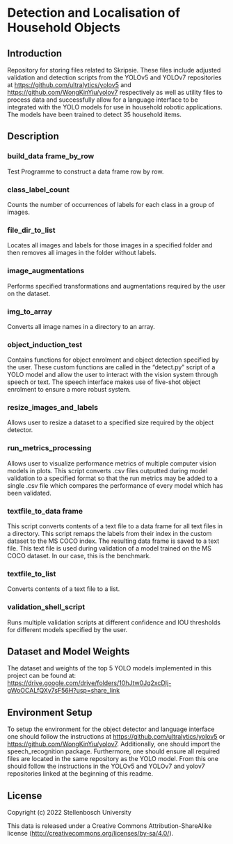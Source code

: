 # Detection and Localisation of Household Objects
## Introduction
Repository for storing files related to Skripsie. These files include adjusted validation and detection scripts from the YOLOv5 and YOLOv7 repositories at https://github.com/ultralytics/yolov5 and https://github.com/WongKinYiu/yolov7 respectively as well as utility files to process data and successfully allow for a language interface to be integrated with the YOLO models for use in household robotic applications. The models have been trained to detect 35 household items. 

## Description
### build_data frame_by_row	
Test Programme to construct a data frame row by row.

### class_label_count	
Counts the number of occurrences of labels for each class in a group of images.

### file_dir_to_list	
Locates all images and labels for those images in a specified folder and then removes all images in the folder without labels.

### image_augmentations	
Performs specified transformations and augmentations required by the user on the dataset.

### img_to_array	
Converts all image names in a directory to an array.

### object_induction_test	
Contains functions for object enrolment and object detection specified by the user. These custom functions are called in the “detect.py” script of a YOLO model and allow the user to interact with the vision system through speech or text. The speech interface makes use of five-shot object enrolment to ensure a more robust system.

### resize_images_and_labels	
Allows user to resize a dataset to a specified size required by the object detector. 

### run_metrics_processing	
Allows user to visualize performance metrics of multiple computer vision models in plots. This script converts .csv files outputted during model validation to a specified format so that the run metrics may be added to a single .csv file which compares the performance of every model which has been validated.

### textfile_to_data frame	
This script converts contents of a text file to a data frame for all text files in a directory. This script remaps the labels from their index in the custom dataset to the MS COCO index. The resulting data frame is saved to a text file. This text file is used during validation of a model trained on the MS COCO dataset. In our case, this is the benchmark.

### textfile_to_list	
Converts contents of a text file to a list.

### validation_shell_script	
Runs multiple validation scripts at different confidence and IOU thresholds for different models specified by the user.

## Dataset and Model Weights
The dataset and weights of the top 5 YOLO models implemented in this project can be found at: https://drive.google.com/drive/folders/10hJtw0Jq2xcDIj-gWoOCALfQXy7sF56H?usp=share_link

## Environment Setup
To setup the environment for the object detector and language interface one should follow the instructions at https://github.com/ultralytics/yolov5 or https://github.com/WongKinYiu/yolov7. Additionally, one should import the speech_recognition package. Furthermore, one should ensure all required files are located in the same repository as the YOLO model. From this one should follow the instructions in the YOLOv5 and YOLOv7 and yolov7 repositories linked at the beginning of this readme.

## License

Copyright (c) 2022 Stellenbosch University

This data is released under a Creative Commons Attribution-ShareAlike 
license
(<http://creativecommons.org/licenses/by-sa/4.0/>).

